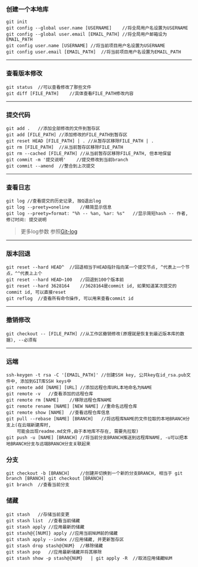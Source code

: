 [Git-log]:https://git-scm.com/book/zh/v1/Git-%E5%9F%BA%E7%A1%80-%E6%9F%A5%E7%9C%8B%E6%8F%90%E4%BA%A4%E5%8E%86%E5%8F%B2
### 创建一个本地库
	git init
	git config --global user.name [USERNAME]	//将全局用户名设置为USERNAME
	git config --global user.email [EMAIL_PATH]	//将全局用户邮箱设为EMAIL_PATH
	git config user.name [USERNAME]	//将当前项目用户名设置为USERNAME
	git config user.email [EMAIL_PATH]	//将当前项目用户名设置为EMAIL_PATH

---
### 查看版本修改
	git status	//可以查看修改了那些文件
	git diff [FILE_PATH]	//具体查看FILE_PATH修改内容

---
### 提交代码
	git add .	//添加全部修改的文件到暂存区
	git add [FILE_PATH]	//添加修改的FILE_PATH到暂存区
	git reset HEAD [FILE_PATH] | . //从暂存区移除FILE_PATH | .
	git rm [FILE_PATH]	//从当前暂存区移除FILE_PATH
	git rm --cached [FILE_PATH]	//从当前暂存区移除FILE_PATH, 但本地保留
	git commit -m '提交说明'	//提交修改到当前branch
	git commit --amend	//整合到上次提交

---
### 查看日志
	git log	//查看提交的历史记录, 按Q退出log
	git log --preety=oneline	//精简显示信息
	git log --preety=format: "%h -- %an, %ar: %s"	//显示简短hash -- 作者, 修订时间: 提交说明

>更多log参数 参照[Git-log][Git-log]

---
### 版本回退
	git reset --hard HEAD^	//回退相当于HEAD指针指向某一个提交节点, ^代表上一个节点，^^代表上上个
	git reset --hard HEAD~100	//回退到100个版本前
	git reset --hard 3628164	//3628164是commit id, 如果知道某次提交的commit id, 可以直接reset
	git reflog	//查看所有命令操作, 可以用来查看commit id

---
### 撤销修改
	git checkout -- [FILE_PATH]	//从工作区撤销修改(原理就是恢复到最近版本库的数据), --必须有

---
### 远端
	ssh-keygen -t rsa -C '[EMAIL_PATH]'	//创建SSH key, 公共key在id_rsa.pub文件中, 添加到GIT库SSH keys中
	git remote add [NAME] [URL]	//添加远程仓库URL本地命名为NAME
	git remote -v	//查看添加的远程仓库
	git remote rm [NAME]	//移除远程仓库NAME
	git remote rename [NAME] [NEW NAME]	//重命名远程仓库
	git remote show [NAME]	//查看远程仓库信息
	git pull --rebase [NAME] [BRANCH]	//将远程库NAME的文件拉取的本地BRANCH分支上(在云端新建库时,
		可能会出现readme.md文件,由于本地库不存在, 需要先拉取)
	git push -u [NAME] [BRANCH]	//将当前分支BRANCH推送到远程库NAME, -u可以把本地BRANCH分支与远端BRANCH分支关联起来

### 分支
	git checkout -b [BRANCH]	//创建并切换到一个新的分支BRANCH, 相当于 git branch [BRANCH] git checkout [BRANCH]
	git branch	//查看当前分支

### 储藏
	git stash	//存储当前变更
	git stash list	//查看当前储藏
	git stash apply	//应用最新的储藏
	git stash@{[NUM]} apply	//应用当前NUM前的储藏
	git stash apply --index	//应用储藏, 并更新暂存区
	git stash drop stash@{NUM}	//移除储藏
	git stash pop	//应用最新储藏并将其移除
	git stash show -p stash@{NUM}	| git apply -R	//取消应用储藏NUM
